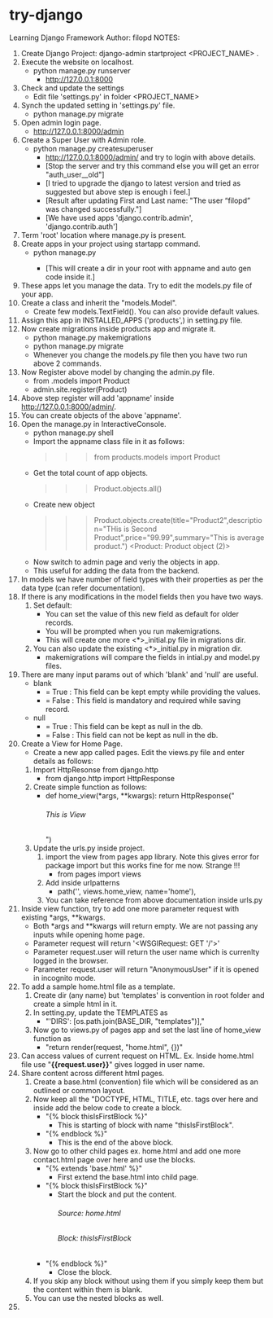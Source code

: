 # try-django
Learning Django Framework
Author: filopd
NOTES:
1. Create Django Project:
django-admin startproject <PROJECT_NAME> .
2. Execute the website on localhost.
    * python manage.py runserver
        * http://127.0.0.1:8000
3. Check and update the settings
    * Edit file 'settings.py' in folder <PROJECT_NAME>
4. Synch the updated setting in 'settings.py' file.
    * python manage.py migrate
5. Open admin login page.
    * http://127.0.0.1:8000/admin
6. Create a Super User with Admin role.
    * python manage.py createsuperuser
        * http://127.0.0.1:8000/admin/ and try to login with above details.
        * [Stop the server and try this command else you will get an error "auth_user__old"]
        * [I tried to upgrade the django to latest version and tried as suggested but above step is enough i feel.]
        * [Result after updating First and Last name: "The user “filopd” was changed successfully."]
        * [We have used apps 'django.contrib.admin', 'django.contrib.auth']
7. Term 'root' location where manage.py is present.
8. Create apps in your project using startapp command.
    * python manage.py <appname>
        * [This will create a dir in your root with appname and auto gen code inside it.]
9. These apps let you manage the data. Try to edit the models.py file of your app.
10. Create a class and inherit the "models.Model".
    * Create few models.TextField(). You can also provide default values.
11. Assign this app in INSTALLED_APPS ('products',) in setting.py file.
12. Now create migrations inside products app and migrate it.
    * python manage.py makemigrations
    * python manage.py migrate
    * Whenever you change the models.py file then you have two run above 2 commands.
13. Now Register above model by changing the admin.py file.
    * from .models import Product
    * admin.site.register(Product)
14. Above step register will add 'appname' inside http://127.0.0.1:8000/admin/.
15. You can create objects of the above 'appname'.
16. Open the manage.py in InteractiveConsole.
    * python manage.py shell
    * Import the appname class file in it as follows:
        >>> from products.models import Product
    * Get the total count of app objects.
        >>> Product.objects.all()
    * Create new object
        >>> Product.objects.create(title="Product2",description="THis is Second Product",price="99.99",summary="This is average product.")
        <Product: Product object (2)>
    * Now switch to admin page and veriy the objects in app.
    * This useful for adding the data from the backend.
17. In models we have number of field types with their properties as per the data type (can refer documentation).
18. If there is any modifications in the model fields then you have two ways.
    1. Set default:
        * You can set the value of this new field as default for older records.
        * You will be prompted when you run makemigrations.
        * This will create one more <*>_initial.py file in migrations dir.
    2. You can also update the existing <*>_initial.py in migration dir.
        * makemigrations will compare the fields in intial.py and model.py files.
19. There are many input params out of which 'blank' and 'null' are useful.
    * blank 
        * = True : This field can be kept empty while providing the values.
        * = False : This field is mandatory and required while saving record.
    * null 
        * = True : This field can be kept as null in the db.
        * = False : This field can not be kept as null in the db.
20. Create a View for Home Page.
    * Create a new app called pages. Edit the views.py file and enter details as follows:
    1. Import HttpResonse from django.http
        * from django.http import HttpResponse
    2. Create  simple function as follows: 
        * def home_view(*args, **kwargs):
            return HttpResponse("<H6>This is View</H6>")
    3. Update the urls.py inside project.
        1. import the view from pages app library. Note this gives error for package import but this works fine for me now. Strange !!!
            * from pages import views
        2. Add inside urlpatterns
            * path('', views.home_view, name='home'),
        3. You can take reference from above documentation inside urls.py
21. Inside view function, try to add one more parameter request with existing *args, **kwargs.
    * Both *args and **kwargs will return empty. We are not passing any inputs while opening home page.
    * Parameter request will return '<WSGIRequest: GET '/'>'
    * Parameter request.user will return the user name which is currenlty logged in the browser.
    * Parameter request.user will return "AnonymousUser" if it is opened in incognito mode.
22. To add a sample home.html file as a template.
    1. Create dir (any name) but 'templates' is convention in root folder and create a simple html in it.
    2. In setting.py, update the TEMPLATES as 
        * "'DIRS': [os.path.join(BASE_DIR, "templates")],"
    3. Now go to views.py of pages app and set the last line of home_view function as 
        * "return render(request, "home.html", {})"
23. Can access values of current request on HTML.
    Ex. Inside home.html file use "<b>{{request.user}}</b>" gives logged in user name.
24. Share content across different html pages.
    1. Create a base.html (convention) file which will be considered as an outlined or common layout.
    2. Now keep all the "DOCTYPE, HTML, TITLE, etc. tags over here and inside <body> add the below code to create a block.
        * "{% block thisIsFirstBlock %}" 
            * This is starting of block with name "thisIsFirstBlock".
        * "{% endblock %}"
            * This is the end of the above block.
    3. Now go to other child pages ex. home.html and add one more contact.html page over here and use the blocks.
        * "{% extends 'base.html' %}"
            * First extend the base.html into child page.
        * "{% block thisIsFirstBlock %}"
            * Start the block and put the content.
                <h6>Source: home.html</h6>
                <h6>Block: thisIsFirstBlock</h6>
        * "{% endblock %}"
            * Close the block.
    4. If you skip any block without using them if you simply keep them but the content within them is blank.
    5. You can use the nested blocks as well.
25.



